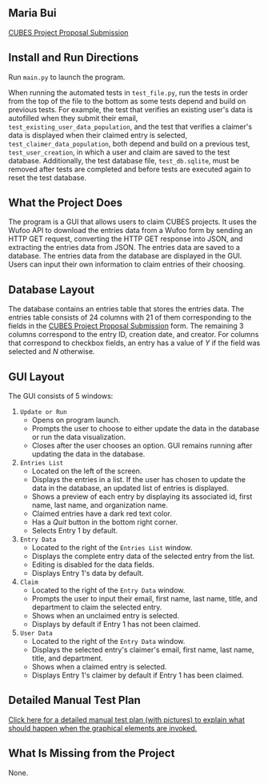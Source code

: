 ## Maria Bui
[CUBES Project Proposal Submission](https://mbui.wufoo.com/forms/cubes-project-proposal-submission)

## Install and Run Directions
Run ```main.py``` to launch the program.

When running the automated tests in ```test_file.py```, run the tests in order from the top of the file to the bottom as some tests depend and build on previous tests. For example, the test that verifies an existing user's data is autofilled when they submit their email, ```test_existing_user_data_population```, and the test that verifies a claimer's data is displayed when their claimed entry is selected, ```test_claimer_data_population```, both depend and build on a previous test, ```test_user_creation```, in which a user and claim are saved to the test database. Additionally, the test database file, ```test_db.sqlite```, must be removed after tests are completed and before tests are executed again to reset the test database.

## What the Project Does
The program is a GUI that allows users to claim CUBES projects. It uses the Wufoo API to download the entries data from a Wufoo form by sending an HTTP GET request, converting the HTTP GET response into JSON, and extracting the entries data from JSON. The entries data are saved to a database. The entries data from the database are displayed in the GUI. Users can input their own information to claim entries of their choosing.

## Database Layout
The database contains an entries table that stores the entries data. The entries table consists of 24 columns with 21 of them corresponding to the fields in the [CUBES Project Proposal Submission](https://mbui.wufoo.com/forms/cubes-project-proposal-submission) form. The remaining 3 columns correspond to the entry ID, creation date, and creator. For columns that correspond to checkbox fields, an entry has a value of *Y* if the field was selected and *N* otherwise.

## GUI Layout
The GUI consists of 5 windows:
1. ```Update or Run```
   * Opens on program launch.
   * Prompts the user to choose to either update the data in the database or run the data visualization.
   * Closes after the user chooses an option. GUI remains running after updating the data in the database.
2. ```Entries List```
   * Located on the left of the screen.
   * Displays the entries in a list. If the user has chosen to update the data in the database, an updated list of entries is displayed.
   * Shows a preview of each entry by displaying its associated id, first name, last name, and organization name.
   * Claimed entries have a dark red text color.
   * Has a *Quit* button in the bottom right corner.
   * Selects Entry 1 by default.
3. ```Entry Data```
   * Located to the right of the ```Entries List``` window.
   * Displays the complete entry data of the selected entry from the list. 
   * Editing is disabled for the data fields.
   * Displays Entry 1's data by default.
4. ```Claim```
   * Located to the right of the ```Entry Data``` window.
   * Prompts the user to input their email, first name, last name, title, and department to claim the selected entry.
   * Shows when an unclaimed entry is selected.
   * Displays by default if Entry 1 has not been claimed.
5. ```User Data```
   * Located to the right of the ```Entry Data``` window.
   * Displays the selected entry's claimer's email, first name, last name, title, and department.
   * Shows when a claimed entry is selected.
   * Displays Entry 1's claimer by default if Entry 1 has been claimed.

## Detailed Manual Test Plan
[Click here for a detailed manual test plan (with pictures) to explain what should happen when the graphical elements are invoked.](https://docs.google.com/document/d/1zk0iSlQMeo-QUfFKDz57KuuU5-b7ajrnxbD603LRIis/edit?usp=sharing)

## What Is Missing from the Project
None.